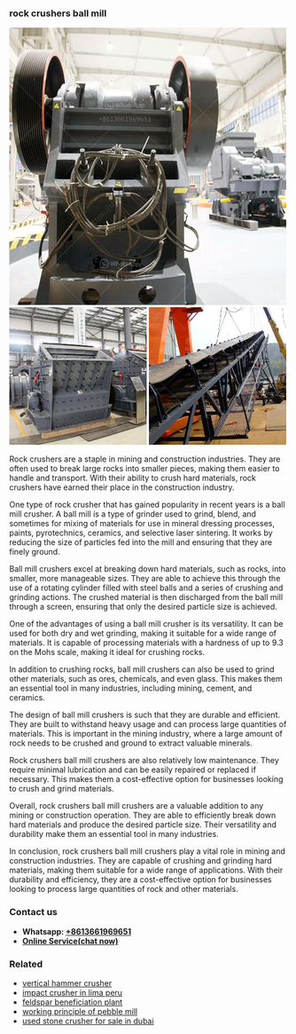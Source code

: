 <h3>rock crushers ball mill</h3><img src='1706773580.jpg' alt=''><p>Rock crushers are a staple in mining and construction industries. They are often used to break large rocks into smaller pieces, making them easier to handle and transport. With their ability to crush hard materials, rock crushers have earned their place in the construction industry.</p><p>One type of rock crusher that has gained popularity in recent years is a ball mill crusher. A ball mill is a type of grinder used to grind, blend, and sometimes for mixing of materials for use in mineral dressing processes, paints, pyrotechnics, ceramics, and selective laser sintering. It works by reducing the size of particles fed into the mill and ensuring that they are finely ground.</p><p>Ball mill crushers excel at breaking down hard materials, such as rocks, into smaller, more manageable sizes. They are able to achieve this through the use of a rotating cylinder filled with steel balls and a series of crushing and grinding actions. The crushed material is then discharged from the ball mill through a screen, ensuring that only the desired particle size is achieved.</p><p>One of the advantages of using a ball mill crusher is its versatility. It can be used for both dry and wet grinding, making it suitable for a wide range of materials. It is capable of processing materials with a hardness of up to 9.3 on the Mohs scale, making it ideal for crushing rocks.</p><p>In addition to crushing rocks, ball mill crushers can also be used to grind other materials, such as ores, chemicals, and even glass. This makes them an essential tool in many industries, including mining, cement, and ceramics.</p><p>The design of ball mill crushers is such that they are durable and efficient. They are built to withstand heavy usage and can process large quantities of materials. This is important in the mining industry, where a large amount of rock needs to be crushed and ground to extract valuable minerals.</p><p>Rock crushers ball mill crushers are also relatively low maintenance. They require minimal lubrication and can be easily repaired or replaced if necessary. This makes them a cost-effective option for businesses looking to crush and grind materials.</p><p>Overall, rock crushers ball mill crushers are a valuable addition to any mining or construction operation. They are able to efficiently break down hard materials and produce the desired particle size. Their versatility and durability make them an essential tool in many industries.</p><p>In conclusion, rock crushers ball mill crushers play a vital role in mining and construction industries. They are capable of crushing and grinding hard materials, making them suitable for a wide range of applications. With their durability and efficiency, they are a cost-effective option for businesses looking to process large quantities of rock and other materials.</p><h3>Contact us</h3><ul><li><strong>Whatsapp:&nbsp;<a href="https://wa.me/8613661969651">+8613661969651</a></strong></li><li><a href="https://swt.shibang-china.com/?git&amp;zhl&amp;rock crushers ball mill"><strong>Online Service(chat now)</strong></a></li></ul><h3>Related</h3><ul><li><a href='vertical hammer crusher.md'>vertical hammer crusher</a></li><li><a href='impact crusher in lima peru.md'>impact crusher in lima peru</a></li><li><a href='feldspar beneficiation plant.md'>feldspar beneficiation plant</a></li><li><a href='working principle of pebble mill.md'>working principle of pebble mill</a></li><li><a href='used stone crusher for sale in dubai.md'>used stone crusher for sale in dubai</a></li></ul>